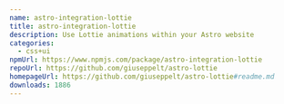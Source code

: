 ```yaml
---
name: astro-integration-lottie
title: astro-integration-lottie
description: Use Lottie animations within your Astro website
categories:
  - css+ui
npmUrl: https://www.npmjs.com/package/astro-integration-lottie
repoUrl: https://github.com/giuseppelt/astro-lottie
homepageUrl: https://github.com/giuseppelt/astro-lottie#readme.md
downloads: 1886
---
```

